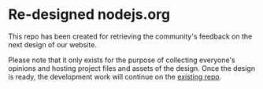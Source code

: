 # Re-designed nodejs.org

This repo has been created for retrieving the community's feedback on the next design of our website.

Please note that it only exists for the purpose of collecting everyone's opinions and hosting project files and assets of the design. Once the design is ready, the development work will continue on the [existing repo](https://github.com/nodejs/nodejs.org).
